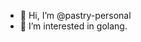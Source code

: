 - 👋 Hi, I’m @pastry-personal
- 👀 I’m interested in golang.

<!---
pastry-personal/pastry-personal is a ✨ special ✨ repository because its `README.md` (this file) appears on your GitHub profile.
You can click the Preview link to take a look at your changes.
--->
